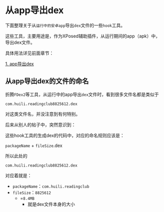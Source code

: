 # 从app导出dex

下面整理关于从`运行中的安卓app`导出`dex`文件的一些`hook`工具。

这些工具，主要用途是，作为XPosed辅助插件，从运行期间的app（apk）中，导出dex文件。

具体用法详见前面章节：

[1. app导出dex](../../android_crack_tech/how_apk_to_java_src/2_or_3_steps/1_app_dump_dex.md)

## 从app导出dex的文件的命名

折腾`FDex2`等工具，从运行中的app导出`dex`文件时，看到很多文件名都是类似于

`com.huili.readingclub8825612.dex`

对这类文件名，并没注意到有何特别。

后来从别人的帖子中，突然意识到：

这些hook工具的生成dex的代码中，对应的命名规则应该是：

`packageName` + `fileSize`.dex

所以此处的

`com.huili.readingclub8825612.dex`

对应着就是：

* `packageName`：`com.huili.readingclub`
* `fileSize`：`8825612`
  * =`8.4MB`
    * 就是dex文件本身的大小
